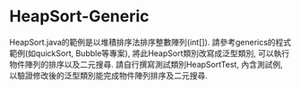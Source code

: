 # HeapSort-Generic
HeapSort.java的範例是以堆積排序法排序整數陣列(int[]).  請參考generics的程式範例(如quickSort, Bubble等專案), 將此HeapSort類別改寫成泛型類別, 可以執行物件陣列的排序以及二元搜尋. 請自行撰寫測試類別HeapSortTest, 內含測試例, 以驗證修改後的泛型類別能完成物件陣列排序及二元搜尋.
